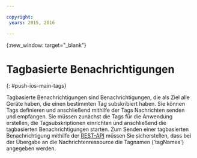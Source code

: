 ```yaml
---

copyright:
 years: 2015, 2016

---
```


{:new_window: target="_blank"}
# Tagbasierte Benachrichtigungen 
{: #push-ios-main-tags}


Tagbasierte Benachrichtigungen sind Benachrichtigungen, die als Ziel alle Geräte haben, die einen bestimmten Tag subskribiert haben. Sie können Tags definieren und anschließend mithilfe der Tags Nachrichten senden und empfangen. Sie müssen zunächst die Tags für die Anwendung erstellen, die Tagsubskriptionen einrichten und anschließend die tagbasierten Benachrichtigungen starten. Zum Senden einer tagbasierten Benachrichtigung mithilfe der [REST-API](https://mobile.{DomainName}/imfpushrestapidocs/) müssen Sie sicherstellen, dass bei der Übergabe an die Nachrichtenressource die Tagnamen ('tagNames') angegeben werden. 
